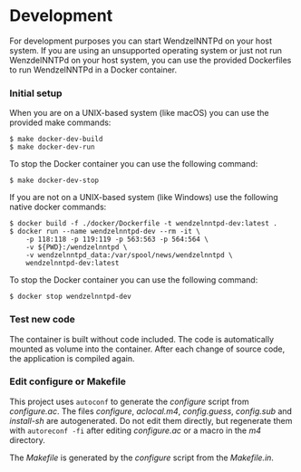 # Development

For development purposes you can start WendzelNNTPd on your host system.
If you are using an unsupported operating system or just not run
WenzdelNNTPd on your host system, you can use the provided Dockerfiles
to run WendzelNNTPd in a Docker container.

### Initial setup

When you are on a UNIX-based system (like macOS) you can use the
provided make commands:
```console
$ make docker-dev-build
$ make docker-dev-run
```

To stop the Docker container you can use the following command:
```console
$ make docker-dev-stop
```

If you are not on a UNIX-based system (like Windows) use the following
native docker commands:
```console
$ docker build -f ./docker/Dockerfile -t wendzelnntpd-dev:latest .
$ docker run --name wendzelnntpd-dev --rm -it \
    -p 118:118 -p 119:119 -p 563:563 -p 564:564 \
    -v ${PWD}:/wendzelnntpd \
    -v wendzelnntpd_data:/var/spool/news/wendzelnntpd \
    wendzelnntpd-dev:latest
```

To stop the Docker container you can use the following command:
```console
$ docker stop wendzelnntpd-dev
```

### Test new code

The container is built without code included. The code is automatically
mounted as volume into the container. After each change of source code,
the application is compiled again.

### Edit configure or Makefile

This project uses `autoconf` to generate the *configure* script from
*configure.ac*. The files *configure*, *aclocal.m4*, *config.guess*,
*config.sub* and *install-sh* are autogenerated. Do not edit them
directly, but regenerate them with `autoreconf -fi` after editing
*configure.ac* or a macro in the *m4* directory.

The *Makefile* is generated by the *configure* script from the
*Makefile.in*.
